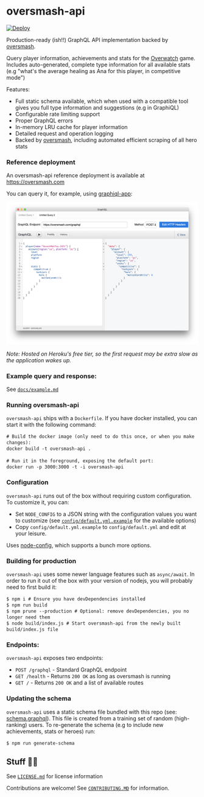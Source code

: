 # oversmash-api

[![Deploy](https://www.herokucdn.com/deploy/button.svg)](https://heroku.com/deploy)

Production-ready (ish!!) GraphQL API implementation backed by [oversmash](https://github.com/filp/oversmash).

Query player information, achievements and stats for the [Overwatch](https://playoverwatch.com/en-us/) game. Includes auto-generated, complete type information for all available stats (e.g "what's the average healing as Ana for this player, in competitive mode")

Features:

- Full static schema available, which when used with a compatible tool gives you full type information and suggestions (e.g in GraphiQL)
- Configurable rate limiting support
- Proper GraphQL errors
- In-memory LRU cache for player information
- Detailed request and operation logging
- Backed by [oversmash](https://github.com/filp/oversmash), including automated efficient scraping of all hero stats

### Reference deployment

An oversmash-api reference deployment is available at https://oversmash.com

You can query it, for example, using [graphiql-app](https://github.com/skevy/graphiql-app):

![](/graphiql.png)

*Note: Hosted on Heroku's free tier, so the first request may be extra slow as the application wakes up.*

### Example query and response:

See [`docs/example.md`](/docs/example.md)

### Running oversmash-api

`oversmash-api` ships with a `Dockerfile`. If you have docker installed, you can start it with the following command:

```shell
# Build the docker image (only need to do this once, or when you make changes):
docker build -t oversmash-api .

# Run it in the foreground, exposing the default port:
docker run -p 3000:3000 -t -i oversmash-api
```

### Configuration

`oversmash-api` runs out of the box without requiring custom configuration. To customize it, you can:

- Set `NODE_CONFIG` to a JSON string with the configuration values you want to customize (see [`config/default.yml.example`](/config/default.yml.example) for the available options)
- Copy `config/default.yml.example` to `config/default.yml` and edit at your leisure.

Uses [node-config](https://github.com/lorenwest/node-config), which supports a bunch more options.

### Building for production

`oversmash-api` uses some newer language features such as `async/await`. In order to run it out of the box with your version of nodejs, you will probably need to first build it:

```shell
$ npm i # Ensure you have devDependencies installed
$ npm run build
$ npm prune --production # Optional: remove devDependencies, you no longer need them
$ node build/index.js # Start oversmash-api from the newly built build/index.js file
```

### Endpoints:

`oversmash-api` exposes two endpoints:

- `POST /graphql` - Standard GraphQL endpoint
- `GET /health` - Returns `200 OK` as long as oversmash is running
- `GET /` - Returns `200 OK` and a list of available routes

### Updating the schema

`oversmash-api` uses a static schema file bundled with this repo (see: [schema.graphql](/schema.graphql)). This file is created from a training set of random (high-ranking) users. To re-generate the schema (e.g to include new achievements, stats or heroes) run:

```shell
$ npm run generate-schema
```

## Stuff 🤠🦍

See [`LICENSE.md`](/LICENSE.md) for license information

Contributions are welcome! See [`CONTRIBUTING.MD`](/CONTRIBUTING.md) for information.
